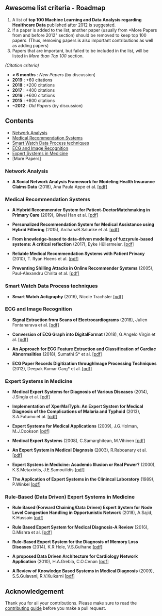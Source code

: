 ## Awesome list criteria - Roadmap

1.  A list of **top 100 Machine Learning and Data Analysis regarding Healthcare Data** published after 2012 is suggested.
2.  If a paper is added to the list, another paper (usually from *More Papers from and before 2012" section) should be removed to keep top 100 papers. (Thus, removing papers is also important contributions as well as adding papers)
3.  Papers that are important, but failed to be included in the list, will be listed in _More than Top 100_ section.

_(Citation criteria)_

-   **< 6 months** : _New Papers_ (by discussion)
-   **2019** : +60 citations
-   **2018** : +200 citations
-   **2017** : +400 citations
-   **2016** : +600 citations
-   **2015** : +800 citations
-   **~2012** : _Old Papers_ (by discussion)

## Contents

-   [Network Analysis](https://github.com/ioankats93/Healthcare_Data_AI#network-analysis)
-   [Medical Recommendation Systems](https://github.com/ioankats93/Healthcare_Data_AI#medical-recommendation-systems)
-   [Smart Watch Data Process techniques](https://github.com/ioankats93/Healthcare_Data_AI#smart-watch-data-process-techniques)
-   [ECG and Image Recognition](https://github.com/ioankats93/Healthcare_Data_AI#ecg-and-image-recognition)
-   [Expert Systems in Medicine](https://github.com/ioankats93/Healthcare_Data_AI#expert-systems-in-medicine)
-   [More Papers]

### Network Analysis

-   **A Social Network Analysis Framework for Modeling Health Insurance Claims Data** (2018), Ana Paula Appe et al. [[pdf]](https://arxiv.org/pdf/1802.07116.pdf)

### Medical Recommendation Systems

-   **A Hybrid Recommender System for Patient-DoctorMatchmaking in Primary Care** (2019), Qiwei Han et al. [[pdf]](https://arxiv.org/pdf/1808.03265.pdf)

-   **Personalized Recommendation System for Medical Assistance using Hybrid Filtering** (2015), ArchanaB.Salunke et al. [[pdf]](https://pdfs.semanticscholar.org/9d92/2b27f7154ade5bf440cbe38ecd8f655d74af.pdf)

- **From knowledge-based to data-driven modeling of fuzzyrule-based systems:  A critical reflection** (2017), Eyke Hüllermeier. [[pdf]](https://arxiv.org/pdf/1712.00646.pdf)

-   **Reliable Medical Recommendation Systems with Patient Privacy** (2010), T. Ryan Hoens et al. [[pdf]](https://www.acsu.buffalo.edu/~mblanton/publications/tist13.pdf)

-   **Preventing Shilling Attacks in Online Recommender Systems** (2005), Paul-Alexandru Chirita et al. [[pdf]](https://dslab.epfl.ch/people/zamfir/widm2005.pdf)


### Smart Watch Data Process techniques
-   **Smart Watch Actigraphy** (2016), Nicole Trachsler [[pdf]](https://pub.tik.ee.ethz.ch/students/2016-FS/BA-2016-02.pdf)

### ECG and Image Recognition
- **Signal Extraction from Scans of Electrocardiograms** (2018), Julien Fontanarava et al. [[pdf]](http://www.nada.kth.se/~ann/exjobb/julien_fontanarava.pdf)

- **Conversion of ECG Graph into DigitalFormat** (2018), G.Angelo Virgin et al. [[pdf]](https://acadpubl.eu/jsi/2018-118-16-17/articles/17/31.pdf)

- **An Approach for ECG Feature Extraction and Classification of Cardiac Abnormalities** (2018), Sumathi S* et al. [[pdf]](https://www.longdom.org/open-access/an-approach-for-ecg-feature-extraction-and-classification-of-cardiacabnormalities-2329-6607-1000234.pdf)

- **ECG Paper Records Digitization throughImage Processing Techniques** (2012), Deepak Kumar Garg* et al. [[pdf]](https://pdfs.semanticscholar.org/ea92/918461d765728373966d133e58f61fb174b9.pdf)


### Expert Systems in Medicine
- **Medical Expert Systems for Diagnosis of Various Diseases** (2014), J.Singla et al. [[pdf]](https://pdfs.semanticscholar.org/64c0/672703724bd32e04b94c10254f478213bf86.pdf)

- **Implementation of XperMalTyph: An Expert System for Medical Diagnosis of the Complications of Malaria and Typhoid** (2013), S.A.Fatumo et al. [[pdf]](http://www.iosrjournals.org/iosr-jce/papers/Vol8-Issue5/E0853440.pdf)

- **Expert Systems for Medical Applications** (2009), J.G.Holman, M.J.Cookson [[pdf]](https://cyber.sci-hub.tw/MTAuMzEwOS8wMzA5MTkwODcwOTAwODk4Ng==/holman1987.pdf)

- **Medical Expert Systems** (2008), C.Samarghitean, M.Vihinen [[pdf]](https://dabamirror.sci-hub.tw/4653/e59a2652d0ea4a73f2647fdd9f70f8de/vihinen2008.pdf)

- **An Expert System in Medical Diagnosis** (2003), R.Raboanary et al. [[pdf]](https://inis.iaea.org/collection/NCLCollectionStore/_Public/45/083/45083390.pdf?r=1&r=1)

- **Expert Systens in Medicine: Academic Illusion or Real Power?**  (2000), K.S.Metaxiotis, J.E.Samouilidis [[pdf]](https://pdfs.semanticscholar.org/2431/18e183cc936b3629bdefd6e574f04c08f428.pdf)

- **The Application of Expert Systems in the Clinincal Laboratory** (1989), P.Winkel [[pdf]](https://pdfs.semanticscholar.org/0bf9/e238884e88f27c6017c1df9f091c222c2aaf.pdf)

### Rule-Based (Data Driven) Expert Systems in Medicine
- **Rule Based (Forward Chaining/Data Driven) Expert System for Node Level Congestion Handling in Opportunistic Network** (2018), A.Sajid, K.Hussain [[pdf]](https://sci-hub.tw/https://doi.org/10.1007/s11036-018-1016-0)

- **Rule Based Expert System for Medical Diagnosis-A Review** (2016), D.Mishra et al. [[pdf]](https://pdfs.semanticscholar.org/76a7/c9eec15178d75e085e2caad081b00048b7c8.pdf)

- **Rule-Based Expert System for the Diagnosis of Memory Loss Diseases** (2014), K.R.Hole, V.S.Gulhane [[pdf]](http://www.ijiset.com/v1s3/IJISET_V1_I3_13.pdf)

- **A proposed Data Driven Architecture for Cardiology Network Application** (2010), H.A.Grebla, C.O.Cenan [[pdf]](https://pdfs.semanticscholar.org/12de/bc416cd7c44152ef208b0fb6768b9efe5a94.pdf?_ga=2.268353038.1436405330.1562328067-1669554495.1562328067)

- **A Review of Knowledge Based Systems in Medical Diagnosis** (2009), S.S.Gulavani, R.V.Kulkarni [[pdf]](https://pdfs.semanticscholar.org/87fd/07cbd9ac008b71e500f7703e0f03c8e3086c.pdf)

## Acknowledgement

Thank you for all your contributions. Please make sure to read the [contributing guide](https://github.com/ioankats93/Healthcare_Data_AI/blob/master/Contributing.md) before you make a pull request.

